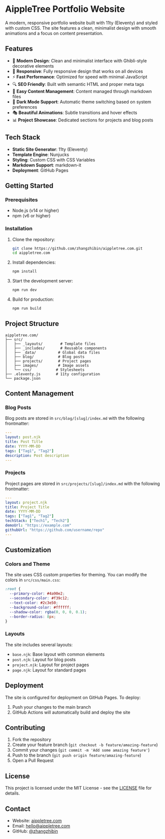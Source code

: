 # AippleTree Portfolio Website

A modern, responsive portfolio website built with 11ty (Eleventy) and styled with custom CSS. The site features a clean, minimalist design with smooth animations and a focus on content presentation.

## Features

- 🎨 **Modern Design**: Clean and minimalist interface with Ghibli-style decorative elements
- 📱 **Responsive**: Fully responsive design that works on all devices
- ⚡ **Fast Performance**: Optimized for speed with minimal JavaScript
- 🔍 **SEO Friendly**: Built with semantic HTML and proper meta tags
- 📝 **Easy Content Management**: Content managed through markdown files
- 🌙 **Dark Mode Support**: Automatic theme switching based on system preferences
- 🎭 **Beautiful Animations**: Subtle transitions and hover effects
- 📊 **Project Showcase**: Dedicated sections for projects and blog posts

## Tech Stack

- **Static Site Generator**: 11ty (Eleventy)
- **Template Engine**: Nunjucks
- **Styling**: Custom CSS with CSS Variables
- **Markdown Support**: markdown-it
- **Deployment**: GitHub Pages

## Getting Started

### Prerequisites

- Node.js (v14 or higher)
- npm (v6 or higher)

### Installation

1. Clone the repository:

   ```bash
   git clone https://github.com/zhangzhibin/aippletree.com.git
   cd aippletree.com
   ```

2. Install dependencies:

   ```bash
   npm install
   ```

3. Start the development server:

   ```bash
   npm run dev
   ```

4. Build for production:
   ```bash
   npm run build
   ```

## Project Structure

```
aippletree.com/
├── src/
│   ├── _layouts/        # Template files
│   ├── _includes/       # Reusable components
│   ├── _data/          # Global data files
│   ├── blog/           # Blog posts
│   ├── projects/       # Project pages
│   ├── images/         # Image assets
│   └── css/           # Stylesheets
├── .eleventy.js       # 11ty configuration
└── package.json
```

## Content Management

### Blog Posts

Blog posts are stored in `src/blog/[slug]/index.md` with the following frontmatter:

```yaml
---
layout: post.njk
title: Post Title
date: YYYY-MM-DD
tags: ["Tag1", "Tag2"]
description: Post description
---
```

### Projects

Project pages are stored in `src/projects/[slug]/index.md` with the following frontmatter:

```yaml
---
layout: project.njk
title: Project Title
date: YYYY-MM-DD
tags: ["Tag1", "Tag2"]
techStack: ["Tech1", "Tech2"]
demoUrl: "https://example.com"
githubUrl: "https://github.com/username/repo"
---
```

## Customization

### Colors and Theme

The site uses CSS custom properties for theming. You can modify the colors in `src/css/main.css`:

```css
:root {
  --primary-color: #4a90e2;
  --secondary-color: #f39c12;
  --text-color: #2c3e50;
  --background-color: #ffffff;
  --shadow-color: rgba(0, 0, 0, 0.1);
  --border-radius: 8px;
}
```

### Layouts

The site includes several layouts:

- `base.njk`: Base layout with common elements
- `post.njk`: Layout for blog posts
- `project.njk`: Layout for project pages
- `page.njk`: Layout for standard pages

## Deployment

The site is configured for deployment on GitHub Pages. To deploy:

1. Push your changes to the main branch
2. GitHub Actions will automatically build and deploy the site

## Contributing

1. Fork the repository
2. Create your feature branch (`git checkout -b feature/amazing-feature`)
3. Commit your changes (`git commit -m 'Add some amazing feature'`)
4. Push to the branch (`git push origin feature/amazing-feature`)
5. Open a Pull Request

## License

This project is licensed under the MIT License - see the [LICENSE](LICENSE) file for details.

## Contact

- Website: [aippletree.com](https://aippletree.com)
- Email: hello@aippletree.com
- GitHub: [@zhangzhibin](https://github.com/zhangzhibin)
